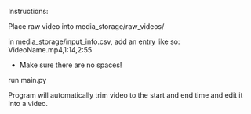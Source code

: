 Instructions:

Place raw video into media_storage/raw_videos/

in media_storage/input_info.csv, add an entry like so:
VideoName.mp4,1:14,2:55

- Make sure there are no spaces!

run main.py

Program will automatically trim video to the start and end time and edit it into a video.
